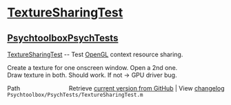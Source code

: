 # [TextureSharingTest](TextureSharingTest)
## [Psychtoolbox](Psychtoolbox)[PsychTests](PsychTests)

[TextureSharingTest](TextureSharingTest) -- Test [OpenGL](OpenGL) context resource sharing.  
  
Create a texture for one onscreen window. Open a 2nd one.  
Draw texture in both. Should work. If not -\> GPU driver bug.  




<div class="code_header" style="text-align:right;">
  <span style="float:left;">Path&nbsp;&nbsp;</span> <span class="counter">Retrieve <a href=
  "https://raw.github.com/Psychtoolbox-3/Psychtoolbox-3/beta/Psychtoolbox/PsychTests/TextureSharingTest.m">current version from GitHub</a> | View <a href=
  "https://github.com/Psychtoolbox-3/Psychtoolbox-3/commits/beta/Psychtoolbox/PsychTests/TextureSharingTest.m">changelog</a></span>
</div>
<div class="code">
  <code>Psychtoolbox/PsychTests/TextureSharingTest.m</code>
</div>

